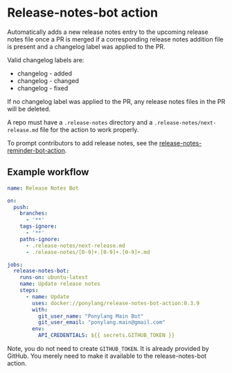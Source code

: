 # Release-notes-bot action

Automatically adds a new release notes entry to the upcoming release notes file once a PR is merged if a corresponding release notes addition file is present and a changelog label was applied to the PR.

Valid changelog labels are:

- changelog - added
- changelog - changed
- changelog - fixed

If no changelog label was applied to the PR, any release notes files in the PR will be deleted.

A repo must have a `.release-notes` directory and a `.release-notes/next-release.md` file for the action to work properly.

To prompt contributors to add release notes, see the [release-notes-reminder-bot-action](https://github.com/ponylang/release-notes-reminder-bot-action).

## Example workflow

```yml
name: Release Notes Bot

on:
  push:
    branches:
      - '**'
    tags-ignore:
      - '**'
    paths-ignore:
      - .release-notes/next-release.md
      - .release-notes/[0-9]+.[0-9]+.[0-9]+.md

jobs:
  release-notes-bot:
    runs-on: ubuntu-latest
    name: Update release notes
    steps:
      - name: Update
        uses: docker://ponylang/release-notes-bot-action:0.3.9
        with:
          git_user_name: "Ponylang Main Bot"
          git_user_email: "ponylang.main@gmail.com"
        env:
          API_CREDENTIALS: ${{ secrets.GITHUB_TOKEN }}
```

Note, you do not need to create `GITHUB_TOKEN`. It is already provided by GitHub. You merely need to make it available to the release-notes-bot action.
